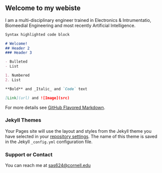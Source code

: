 ## Welcome to my webiste

I am a multi-disciplinary engineer trained in Electronics & Intrumentatio, Biomeedial Engineering and most recently Artificial Intelligence.



```markdown
Syntax highlighted code block

# Welcome!
## Header 2
### Header 3

- Bulleted
- List

1. Numbered
2. List

**Bold** and _Italic_ and `Code` text

[Link](url) and ![Image](src)
```

For more details see [GitHub Flavored Markdown](https://guides.github.com/features/mastering-markdown/).

### Jekyll Themes

Your Pages site will use the layout and styles from the Jekyll theme you have selected in your [repository settings](https://github.com/sarveshsukh/sarveshsukh.github.io/settings). The name of this theme is saved in the Jekyll `_config.yml` configuration file.

### Support or Contact

You can reach me at sas624@cornell.edu

